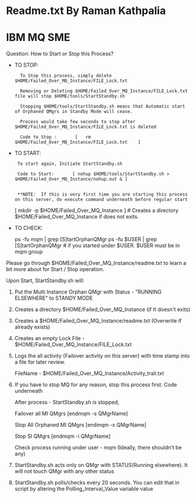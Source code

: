 # Readme.txt By Raman Kathpalia 
# IBM MQ SME

Question: How to Start or Stop this Process?

- TO STOP:

        To Stop this process, simply delete $HOME/Failed_Over_MQ_Instance/FILE_Lock.txt

        Removing or Deleting $HOME/Failed_Over_MQ_Instance/FILE_Lock.txt file will stop $HOME/tools/StartStandby.sh

        Stopping $HOME/tools/StartStandby.sh means that Automatic start of Orphaned QMgrs in Standby Mode will cease.

        Process would take few seconds to stop after $HOME/Failed_Over_MQ_Instance/FILE_Lock.txt is deleted

        Code to Stop :       [   rm $HOME/Failed_Over_MQ_Instance/FILE_Lock.txt    ]

- TO START:

       To start again, Initiate StartStandby.sh

       Code to Start:       [ nohup $HOME/tools/StartStandby.sh > $HOME/Failed_Over_MQ_Instance/nohup.out & ]


       **NOTE:	If this is very first time you are starting this process on this server, do execute command underneath before regular start

	[ mkdir -p $HOME/Failed_Over_MQ_Instance ]		# Creates a directory  $HOME/Failed_Over_MQ_Instance if does not exits.
	

- TO CHECK:

	ps -fu mqm | grep [S]tartOrphanQMgr
	ps -fu $USER | grep [S]tartOrphanQMgr	# if you started under $USER. $USER must be in mqm group
	

Please go through $HOME/Failed_Over_MQ_Instance/readme.txt to learn a bit more about for Start / Stop operation.




Upon Start, StartStandby.sh will:


1.	Put the Multi Instance Orphan QMgr with Status - "RUNNING ELSEWHERE" to STANDY MODE

2.	Creates a directory $HOME/Failed_Over_MQ_Instance (if It doesn't exits)  

3. 	Creates a $HOME/Failed_Over_MQ_Instance/readme.txt (Overwrite if already exists)

4. 	Creates an empty Lock File - $HOME/Failed_Over_MQ_Instance/FILE_Lock.txt

5.	Logs the all activity {Failover activity on this server} with time stamp into a file for
	later review.
	
	FileName - $HOME/Failed_Over_MQ_Instance/Activity_trail.txt

6. 	If you have to stop MQ for any reason, stop this process first. Code underneath
	
	After process - StartStandby.sh is stopped,

	Failover all MI QMgrs 		[endmqm -s QMgrName]

	Stop All Orphaned MI QMgrs      [endmqm -x QMgrName]

	Stop SI QMgrs 			[endmqm -i QMgrName]

	Check process running under user - mqm (Ideally, there shouldn't be any)

7.	StartStandby.sh acts only on QMgr with STATUS(Running elsewhere).
	It will not touch QMgr with any other status

8.	StartStandby.sh polls/checks every 20 seconds. You can edit that in script by altering the Polling_Interval_Value variable value
